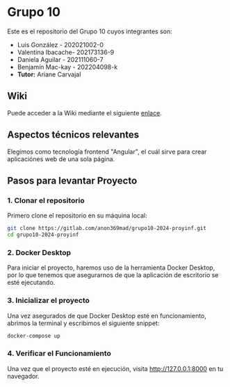 # Grupo 10
Este es el repositorio del Grupo 10 cuyos integrantes son:
* Luis González - 202021002-0
* Valentina Ibacache- 202173136-9
* Daniela Aguilar - 202111060-7
* Benjamín Mac-kay - 202204098-k
* **Tutor:** Ariane Carvajal

## Wiki
Puede acceder a la Wiki mediante el siguiente [enlace](https://gitlab.com/anon369mad/grupo10-2024-proyinf/-/wikis/home).

## Aspectos técnicos relevantes

Elegimos como tecnología frontend "Angular", el cuál sirve para crear aplicaciónes web de una sola página.

## Pasos para levantar Proyecto

### 1. Clonar el repositorio
Primero clone el repositorio en su máquina local:

```bash
git clone https://gitlab.com/anon369mad/grupo10-2024-proyinf.git
cd grupo10-2024-proyinf
```

### 2. Docker Desktop
Para iniciar el proyecto, haremos uso de la herramienta Docker Desktop, por lo que tenemos que asegurarnos de que la aplicación de escritorio se esté ejecutando.

### 3. Inicializar el proyecto
Una vez asegurados de que Docker Desktop esté en funcionamiento, abrimos la terminal y escribimos el siguiente snippet:

```bash
docker-compose up
```

### 4. Verificar el Funcionamiento
Una vez que el proyecto esté en ejecución, visita http://127.0.0.1:8000 en tu navegador.